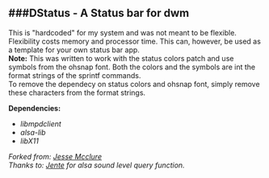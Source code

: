 ###DStatus - A Status bar for dwm
---------------------------------

This is "hardcoded" for my system and was not meant to be flexible.  Flexibility costs memory and processor time.
This can, however, be used as a template for your own status bar app.<br>
__Note:__ This was written to work with the status colors patch and use symbols from the ohsnap font. Both the colors and the symbols are int the format strings of the sprintf commands.<br>
To remove the dependecy on status colors and ohsnap font, simply remove these characters from the format strings.

__Dependencies:__
* _libmpdclient_
* _alsa-lib_
* _libX11_

_Forked from: [Jesse Mcclure](http://github.com/trilbywhite)_<br>
_Thanks to: [Jente](http://github.com/unia) for alsa sound level query function._
